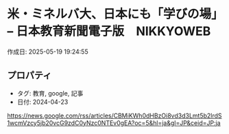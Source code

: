 # 米・ミネルバ大、日本にも「学びの場」 – 日本教育新聞電子版　NIKKYOWEB

作成日: 2025-05-19 19:24:55

## プロパティ

- タグ: 教育, google, 記事
- 日付: 2024-04-23

https://news.google.com/rss/articles/CBMiKWh0dHBzOi8vd3d3Lmt5b2lrdS1wcmVzcy5jb20vcG9zdC0yNzc0NTEv0gEA?oc=5&hl=ja&gl=JP&ceid=JP:ja
